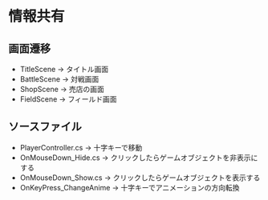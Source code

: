 # 情報共有

## 画面遷移
* TitleScene -> タイトル画面
* BattleScene -> 対戦画面
* ShopScene -> 売店の画面
* FieldScene -> フィールド画面

## ソースファイル
* PlayerController.cs -> 十字キーで移動
* OnMouseDown_Hide.cs -> クリックしたらゲームオブジェクトを非表示にする
* OnMouseDown_Show.cs -> クリックしたらゲームオブジェクトを表示する
* OnKeyPress_ChangeAnime -> 十字キーでアニメーションの方向転換